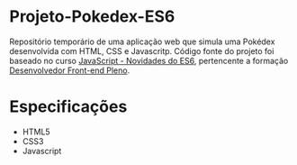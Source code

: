 # Projeto-Pokedex-ES6
Repositório temporário de uma aplicação web que simula uma Pokédex desenvolvida com HTML, CSS e Javascritp. 
Código fonte do projeto foi baseado no curso
[JavaScript - Novidades do ES6](https://www.treinaweb.com.br/curso/novidades-do-javascript-com-es2015), 
pertencente a formação [Desenvolvedor Front-end Pleno](https://www.treinaweb.com.br/formacao/desenvolvedor-front-end-pleno).

# Especificações
- HTML5
- CSS3
- Javascript

<html lang="pt-br">
<head>
</head>
<body>
	
</body>
</html>
